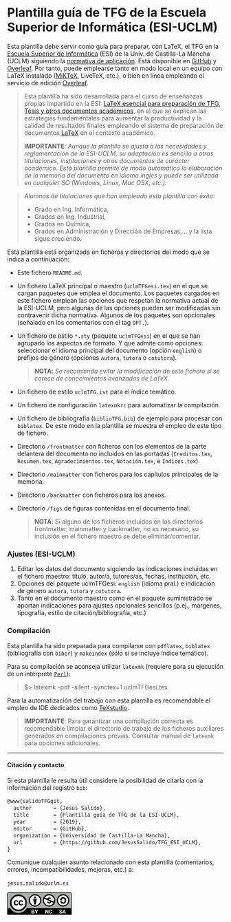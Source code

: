 # Plantilla guía de TFG de la Escuela Superior de Informática (ESI-UCLM)

Esta plantilla debe servir como guía para preparar, con LaTeX, el TFG en la [Escuela Superior de Informática](http://webpub.esi.uclm.es/) (ESI) de la Univ. de Castilla-La Mancha (UCLM) siguiendo la [normativa de aplicación](https://pruebasaluuclm.sharepoint.com/sites/esicr/tfg/SitePages/Inicio.aspx). Está disponible en [GitHub](https://github.com/JesusSalido/TFG_ESI_UCLM)  y [Overleaf](https://www.overleaf.com/latex/templates/plantilla-de-tfg-escuela-superior-de-informatica-uclm/phjgscmfqtsw). Por tanto, puede emplearse tanto en modo local en un equipo con LaTeX instalado ([MiKTeX](https://miktex.org/), LiveTeX, etc.), o bien en línea empleando el servicio de edición [Overleaf](https://www.overleaf.com/latex/templates/plantilla-de-tfg-escuela-superior-de-informatica-uclm/phjgscmfqtsw).

> Esta plantilla ha sido desarrollada para el curso de enseñanzas propias impartido en la ESI: [LaTeX esencial para preparación de TFG, Tesis y otros documentos académicos](http://visilab.etsii.uclm.es/?page_id=1468), en el que se explican las estrategias fundamentales para aumentar la productividad y la calidad de resultados finales empleando el sistema de preparación de documentos [LaTeX](https://www.latex-project.org/) en el contexto académico.
>
> __IMPORTANTE__: 
>_Aunque la plantilla se ajusta a las necesidades y reglamentación de la ESI-UCLM, su adaptación es sencilla a otras titulaciones, instituciones y otros documentos de carácter académico. Esta plantilla permite de modo automático la elaboración de la memoria del documento en idioma inglés y puede ser utilizada en cualquier SO (Windows, Linux, Mac OSX, etc.)._

>_Alumnos de titulaciones que han empleado esta plantilla con éxito:_
> - Grado en Ing. Informática,
> - Grados en Ing. Industrial,
> - Grados en Química,
> - Grados en Administración y Dirección de Empresas,... y la lista sigue creciendo.

Esta plantilla está organizada en ficheros y directorios del modo que se indica a continuación:
  - Este fichero ``README.md``.
  - Un fichero LaTeX principal o maestro (``uclmTFGesi.tex``) en el que se cargan paquetes que emplea el documento. Los paquetes cargados en este fichero emplean las opciones que respetan la normativa actual de la ESI-UCLM, pero algunas de las opciones pueden ser modificadas sin contravenir dicha normativa. Algunos de los paquetes son opcionales (señalado en los comentarios con el tag `OPT.`).
  - Un fichero de estilo ``*.sty`` (paquete `uclmTFGesi`) en el que se han agrupado los aspectos de formato. Y que admite como opciones: seleccionar el idioma principal del documento (opción `english`) o prefijos de género (opciones `autora`, `tutora` o `cotutora`).
  
    > __NOTA__: _Se recomienda evitar la modificación de este fichero si se carece de conocimientos avanzados de LaTeX._
    
  - Un fichero de estilo ``uclmTFG.ist`` para el índice temático.
  - Un fichero de configuración ``latexmkrc`` para automatizar la compilación.
  - Un fichero de bibliografía (``biblioTFG.bib``) de ejemplo para procesar con  ``biblatex``. De este modo en la plantilla se muestra el empleo de este tipo de fichero.
  - Directorio ``/frontmatter`` con ficheros con los elementos de la parte delantera del documento no incluidos en las portadas (``Creditos.tex``, ``Resumen.tex``, ``Agradecimientos.tex``, ``Notación.tex``, e ``Indices.tex``).
  - Directorio ``/mainmatter`` con ficheros para los capítulos principales de la memoria.
  - Directorio ``/backmatter`` con ficheros para los anexos.
  - Directorio ``/figs`` de figuras contenidas en el documento final.
  
    > __NOTA__: Si alguno de los ficheros incluidos en los directorios frontmatter, mainmatter y backmatter, no es necesario, su inclusión en el fichero maestro se debe eliminar/comentar. 
 
### Ajustes (ESI-UCLM)
  1. Editar los datos del documento siguiendo las indicaciones incluidas en el fichero maestro: título, autor/a, tutores/as, fechas, institución, etc. 
  2. Opciones del paquete uclmTFGesi: ``english`` (idioma pral.) e indicación de género ``autora``, ``tutora`` y ``cotutora``.
  3. Tanto en el documento maestro como en el paquete suministrado se aportan indicaciones para ajustes opcionales sencillos (p.ej., márgenes, tipografía, estilo de citación/bibliografía, etc.)

### Compilación 

Esta plantilla ha sido preparada para compilarse con `pdflatex`, `biblatex` (bibliografía con `biber`) y `makeindex` (sólo si se incluye índice temático).

Para su compilación se aconseja utilizar `latexmk` (requiere para su ejecución de un intérprete [`Perl`](http://strawberryperl.com/)):

> \$> latexmk -pdf -silent -synctex=1 uclmTFGesi.tex

Para la automatización del trabajo con esta plantilla es recomendable el empleo de IDE dedicados como [TeXstudio](https://www.texstudio.org/).

> __IMPORTANTE__: Para garantizar una compilación correcta es recomendable limpiar el directorio de trabajo de los ficheros auxiliares generados en compilaciones previas. Consultar manual de `latexmk` para opciones adicionales.
-----
#### Citación y contacto

Si esta plantilla le resulta útil considere la posibilidad de citarla con la información del registro `bib`:

```
@www{salidoTFGgit,
  author       = {Jesús Salido},
  title        = {Plantilla guía de TFG de la ESI-UCLM},
  year         = {2019},
  editor       = {GitHub},
  organization = {Universidad de Castilla-La Mancha},
  url          = {https://github.com/JesusSalido/TFG_ESI_UCLM},
}
```

Comunique cualquier asunto relacionado con esta plantilla (comentarios, errores, incompatibilidades, mejoras, etc.) a:

`jesus.salido@uclm.es`

<img src="./figs/by-nc-sa.png" width="150">
